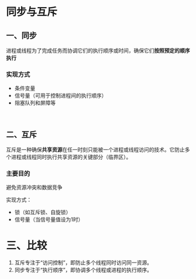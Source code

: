 # 同步与互斥

## 一、同步

进程或线程为了完成任务而协调它们的执行顺序或时间，确保它们**按照预定的顺序执行**

### 实现方式

- 条件变量
- 信号量（可用于控制进程间的执行顺序）
- 阻塞队列和屏障等

<br/>

## 二、互斥

互斥是一种确保**共享资源**在任一时刻只能被一个进程或线程访问的技术。它防止多个进程或线程同时执行共享资源的关键部分（临界区）。

### 主要目的

避免资源冲突和数据竞争

实现方式：

- 锁（如互斥锁、自旋锁）
- 信号量（当信号量值设为1时）

# 三、比较

1. 互斥专注于“访问控制”，即防止多个线程同时访问同一资源。
2. 同步专注于“执行顺序”，即协调多个线程或进程的执行顺序。
